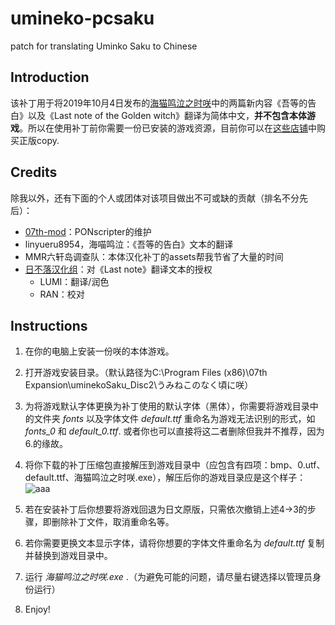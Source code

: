 # umineko-pcsaku
patch for translating Uminko Saku to Chinese

## Introduction

  该补丁用于将2019年10月4日发布的[海猫鸣泣之时咲](https://07th-expansion.net/umi_gensaku)中的两篇新内容《吾等的告白》以及《Last note of the Golden witch》翻译为简体中文，**并不包含本体游戏**。所以在使用补丁前你需要一份已安装的游戏资源，目前你可以在[这些店铺](https://07th-expansion.net/archives/4041)中购买正版copy.

## Credits

  除我以外，还有下面的个人或团体对该项目做出不可或缺的贡献（排名不分先后）：

  - [07th-mod](https://github.com/07th-mod/)：PONscripter的维护
  - linyueru8954，海喵鸣泣：《吾等的告白》文本的翻译
  - MMR六轩岛调查队：本体汉化补丁的assets帮我节省了大量的时间
  - [日不落汉化组](https://snsteam.club/)：对《Last note》翻译文本的授权
    - LUMI：翻译/润色
    - RAN：校对
  

## Instructions

  1. 在你的电脑上安装一份咲的本体游戏。
  2. 打开游戏安装目录。（默认路径为C:\Program Files (x86)\07th Expansion\uminekoSaku_Disc2\うみねこのなく頃に咲）
  3. 为将游戏默认字体更换为补丁使用的默认字体（黑体），你需要将游戏目录中的文件夹 *fonts* 以及字体文件 *default.ttf* 重命名为游戏无法识别的形式，如 *fonts_0* 和 *default_0.ttf*. 或者你也可以直接将这二者删除但我并不推荐，因为6.的缘故。
  4. 将你下载的补丁压缩包直接解压到游戏目录中（应包含有四项：bmp、0.utf、default.ttf、海猫鸣泣之时咲.exe），解压后你的游戏目录应是这个样子：
![aaa](https://github.com/yuzuyukino/umineko-pcsaku/assets/158812289/e6e3ae14-21b9-45d9-9bab-baaaf347a086)

  5. 若在安装补丁后你想要将游戏回退为日文原版，只需依次撤销上述4->3的步骤，即删除补丁文件，取消重命名等。
  6. 若你需要更换文本显示字体，请将你想要的字体文件重命名为 *default.ttf* 复制并替换到游戏目录中。
  7. 运行 *海猫鸣泣之时咲.exe* .（为避免可能的问题，请尽量右键选择以管理员身份运行）
  8. Enjoy! 
  

